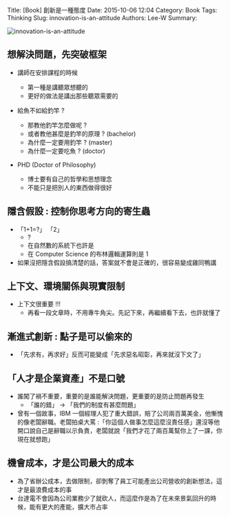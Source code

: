 Title: [Book] 創新是一種態度
Date: 2015-10-06 12:04
Category: Book
Tags: Thinking
Slug: innovation-is-an-attitude
Authors: Lee-W
Summary: 


![innovation-is-an-attitude](http://pic.eslite.com/Upload/Product/201506/m/635689172041107500.jpg)

<!--more-->

## 想解決問題，先突破框架
- 講師在安排課程的時候
	- 第一種是講聽眾想聽的
	- 更好的做法是講出那些聽眾需要的

- 給魚不如給釣竿 ? 
	- 那教他釣竿怎麼做呢 ? 
	- 或者教他甚麼是釣竿的原理 ? (bachelor)
	- 為什麼一定要用釣竿 ? (master)
	- 為什麼一定要吃魚 ? (doctor)

- PHD (Doctor of Philosophy)
	-  博士要有自己的哲學和思想理念
	-  不能只是把別人的東西做得很好

## 隱含假設 : 控制你思考方向的寄生蟲
 - 「1+1=?」 「2」
 	- ?
 	- 在自然數的系統下也許是
 	- 在 Computer Science 的布林邏輯運算則是 1
 - 如果沒把隱含假設搞清楚的話，答案就不會是正確的，很容易變成雞同鴨講

## 上下文、環境關係與現實限制
- 上下文很重要 !!!
	- 再看一段文章時，不用專牛角尖。先記下來，再繼續看下去，也許就懂了

## 漸進式創新 : 點子是可以偷來的
- 「先求有，再求好」反而可能變成「先求惡名昭彰，再來就沒下文了」

## 「人才是企業資產」不是口號
- 誰闖了禍不重要，重要的是誰能解決問題，更重要的是防止問題再發生
	- 「誰的錯」 -> 「我們的制度有甚麼問題」 
- 曾有一個故事，IBM 一個經理人犯了重大錯誤，賠了公司兩百萬美金，他慚愧的像老闆辭職。老闆拍桌大罵 :「你這個人做事怎麼這麼沒責任感」還沒等他開口說自己是辭職以示負責，老闆就說「我們才花了兩百萬幫你上了一課，你現在就想跑」  

## 機會成本，才是公司最大的成本
- 為了省辦公成本，去做限制，卻剝奪了員工可能產出公司營收的創新想法，這才是最浪費成本的事
- 台達電不會因為公司業務少了就砍人，而這麼作是為了在未來景氣回升的時候，能有更大的產能，擴大市占率